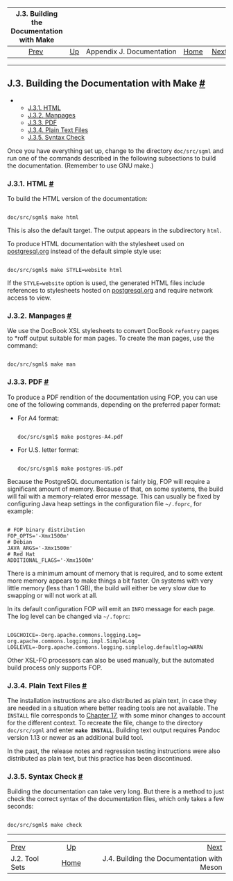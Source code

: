 <!--?xml version="1.0" encoding="UTF-8" standalone="no"?-->

|     J.3. Building the Documentation with Make    |                                                 |                           |                                                       |                                                                                 |
| :----------------------------------------------: | :---------------------------------------------- | :-----------------------: | ----------------------------------------------------: | ------------------------------------------------------------------------------: |
| [Prev](docguide-toolsets.html "J.2. Tool Sets")  | [Up](docguide.html "Appendix J. Documentation") | Appendix J. Documentation | [Home](index.html "PostgreSQL 17devel Documentation") |  [Next](docguide-build-meson.html "J.4. Building the Documentation with Meson") |

***

## J.3. Building the Documentation with Make [#](#DOCGUIDE-BUILD)

*   *   [J.3.1. HTML](docguide-build.html#DOCGUIDE-BUILD-HTML)
    *   [J.3.2. Manpages](docguide-build.html#DOCGUIDE-BUILD-MANPAGES)
    *   [J.3.3. PDF](docguide-build.html#DOCGUIDE-BUILD-PDF)
    *   [J.3.4. Plain Text Files](docguide-build.html#DOCGUIDE-BUILD-PLAIN-TEXT)
    *   [J.3.5. Syntax Check](docguide-build.html#DOCGUIDE-BUILD-SYNTAX-CHECK)

Once you have everything set up, change to the directory `doc/src/sgml` and run one of the commands described in the following subsections to build the documentation. (Remember to use GNU make.)

### J.3.1. HTML [#](#DOCGUIDE-BUILD-HTML)

To build the HTML version of the documentation:

```

doc/src/sgml$ make html
```

This is also the default target. The output appears in the subdirectory `html`.

To produce HTML documentation with the stylesheet used on [postgresql.org](https://www.postgresql.org/docs/current/) instead of the default simple style use:

```

doc/src/sgml$ make STYLE=website html
```

If the `STYLE=website` option is used, the generated HTML files include references to stylesheets hosted on [postgresql.org](https://www.postgresql.org/docs/current/) and require network access to view.

### J.3.2. Manpages [#](#DOCGUIDE-BUILD-MANPAGES)

We use the DocBook XSL stylesheets to convert DocBook `refentry` pages to \*roff output suitable for man pages. To create the man pages, use the command:

```

doc/src/sgml$ make man
```

### J.3.3. PDF [#](#DOCGUIDE-BUILD-PDF)

To produce a PDF rendition of the documentation using FOP, you can use one of the following commands, depending on the preferred paper format:

*   For A4 format:

    ```

    doc/src/sgml$ make postgres-A4.pdf
    ```

*   For U.S. letter format:

    ```

    doc/src/sgml$ make postgres-US.pdf
    ```

Because the PostgreSQL documentation is fairly big, FOP will require a significant amount of memory. Because of that, on some systems, the build will fail with a memory-related error message. This can usually be fixed by configuring Java heap settings in the configuration file `~/.foprc`, for example:

```

# FOP binary distribution
FOP_OPTS='-Xmx1500m'
# Debian
JAVA_ARGS='-Xmx1500m'
# Red Hat
ADDITIONAL_FLAGS='-Xmx1500m'
```

There is a minimum amount of memory that is required, and to some extent more memory appears to make things a bit faster. On systems with very little memory (less than 1 GB), the build will either be very slow due to swapping or will not work at all.

In its default configuration FOP will emit an `INFO` message for each page. The log level can be changed via `~/.foprc`:

```

LOGCHOICE=-Dorg.apache.commons.logging.Log=​org.apache.commons.logging.impl.SimpleLog
LOGLEVEL=-Dorg.apache.commons.logging.simplelog.defaultlog=WARN
```

Other XSL-FO processors can also be used manually, but the automated build process only supports FOP.

### J.3.4. Plain Text Files [#](#DOCGUIDE-BUILD-PLAIN-TEXT)

The installation instructions are also distributed as plain text, in case they are needed in a situation where better reading tools are not available. The `INSTALL` file corresponds to [Chapter 17](installation.html "Chapter 17. Installation from Source Code"), with some minor changes to account for the different context. To recreate the file, change to the directory `doc/src/sgml` and enter **`make INSTALL`**. Building text output requires Pandoc version 1.13 or newer as an additional build tool.

In the past, the release notes and regression testing instructions were also distributed as plain text, but this practice has been discontinued.

### J.3.5. Syntax Check [#](#DOCGUIDE-BUILD-SYNTAX-CHECK)

Building the documentation can take very long. But there is a method to just check the correct syntax of the documentation files, which only takes a few seconds:

```

doc/src/sgml$ make check
```

***

|                                                  |                                                       |                                                                                 |
| :----------------------------------------------- | :---------------------------------------------------: | ------------------------------------------------------------------------------: |
| [Prev](docguide-toolsets.html "J.2. Tool Sets")  |    [Up](docguide.html "Appendix J. Documentation")    |  [Next](docguide-build-meson.html "J.4. Building the Documentation with Meson") |
| J.2. Tool Sets                                   | [Home](index.html "PostgreSQL 17devel Documentation") |                                      J.4. Building the Documentation with Meson |
